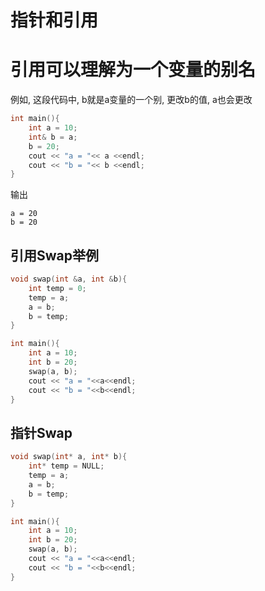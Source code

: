 # 指针和引用

# 引用可以理解为一个变量的别名

例如, 这段代码中, b就是a变量的一个别, 更改b的值, a也会更改

```c++
int main(){
	int a = 10;
	int& b = a;
	b = 20;
	cout << "a = "<< a <<endl;
	cout << "b = "<< b <<endl;
}
```

输出

```
a = 20
b = 20
```

## 引用Swap举例

```c++
void swap(int &a, int &b){
    int temp = 0;
    temp = a;
    a = b;
    b = temp;
}

int main(){
    int a = 10;
    int b = 20;
    swap(a, b);
    cout << "a = "<<a<<endl;
    cout << "b = "<<b<<endl;
}
```

## 指针Swap

```c++
void swap(int* a, int* b){
    int* temp = NULL;
    temp = a;
    a = b;
    b = temp;
}

int main(){
    int a = 10;
    int b = 20;
    swap(a, b);
    cout << "a = "<<a<<endl;
    cout << "b = "<<b<<endl;
}
```


